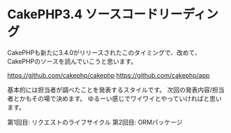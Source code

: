 # CakePHP3.4 ソースコードリーディング

CakePHPも新たに3.4.0がリリースされたこのタイミングで、改めて、CakePHPのソースを読んでいこうと思います。

https://github.com/cakephp/cakephp
https://github.com/cakephp/app

基本的には担当者が調べたことを発表するスタイルです。 次回の発表内容/担当者とかもその場で決めます。 ゆるーい感じでワイワイとやっていければと思います。

第1回目: リクエストのライフサイクル
第2回目: ORMパッケージ
